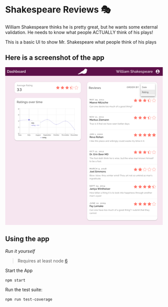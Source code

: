 # Shakespeare Reviews 🎭

William Shakespeare thinks he is pretty great, but he wants some external validation.
He needs to know what people ACTUALLY think of his plays!

This is a basic UI to show Mr. Shakespeare what people think of his plays

## Here is a screenshot of the app

![alt text](demo/Reviews.png 'Demo of Shakespeare reviews app')

## Using the app

_Run it yourself_

> Requires at least node [6](https://nodejs.org/en/download/)

Start the App

```bash
npm start
```

Run the test suite:

```bash
npm run test-coverage
```
